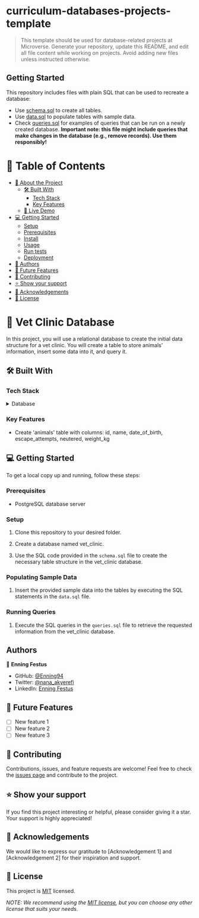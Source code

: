 # curriculum-databases-projects-template

> This template should be used for database-related projects at Microverse.
> Generate your repository, update this README, and edit all file content while working on projects. Avoid adding new files unless instructed otherwise.

## Getting Started

This repository includes files with plain SQL that can be used to recreate a database:

- Use [schema.sql](./schema.sql) to create all tables.
- Use [data.sql](./data.sql) to populate tables with sample data.
- Check [queries.sql](./queries.sql) for examples of queries that can be run on a newly created database. **Important note: this file might include queries that make changes in the database (e.g., remove records). Use them responsibly!**

<!-- TABLE OF CONTENTS -->

# 📗 Table of Contents

- [📖 About the Project](#about-project)
  - [🛠 Built With](#built-with)
    - [Tech Stack](#tech-stack)
    - [Key Features](#key-features)
  - [🚀 Live Demo](#live-demo)
- [💻 Getting Started](#getting-started)
  - [Setup](#setup)
  - [Prerequisites](#prerequisites)
  - [Install](#install)
  - [Usage](#usage)
  - [Run tests](#run-tests)
  - [Deployment](#deployment)
- [👥 Authors](#authors)
- [🔭 Future Features](#future-features)
- [🤝 Contributing](#contributing)
- [⭐️ Show your support](#support)
- [🙏 Acknowledgements](#acknowledgements)
- [📝 License](#license)

<!-- ABOUT THE PROJECT -->

# 📖 Vet Clinic Database <a name="about-project"></a>

In this project, you will use a relational database to create the initial data structure for a vet clinic. You will create a table to store animals' information, insert some data into it, and query it.

## 🛠 Built With <a name="built-with"></a>

### Tech Stack <a name="tech-stack"></a>

<details>
  <summary>Database</summary>
  <ul>
    <li>PostgreSQL</li>
  </ul>
</details>

<!-- Features -->

### Key Features <a name="key-features"></a>

- Create 'animals' table with columns: id, name, date_of_birth, escape_attempts, neutered, weight_kg

<!-- GETTING STARTED -->

## 💻 Getting Started <a name="getting-started"></a>

To get a local copy up and running, follow these steps:

### Prerequisites

- PostgreSQL database server

### Setup

1. Clone this repository to your desired folder.

2. Create a database named vet_clinic.

3. Use the SQL code provided in the `schema.sql` file to create the necessary table structure in the vet_clinic database.

### Populating Sample Data

1. Insert the provided sample data into the tables by executing the SQL statements in the `data.sql` file.

### Running Queries

1. Execute the SQL queries in the `queries.sql` file to retrieve the requested information from the vet_clinic database.


## Authors <a name="authors"></a>

👤 **Enning Festus**
- GitHub: [@Enning94](https://github.com/Enning94)
- Twitter: [@nana_akyerefi](https://twitter.com/nana_akyerefi)
- LinkedIn: [Enning Festus](https://www.linkedin.com/in/enningfestus/)

## 🔭 Future Features <a name="future-features"></a>

- [ ] New feature 1
- [ ] New feature 2
- [ ] New feature 3

## 🤝 Contributing <a name="contributing"></a>

Contributions, issues, and feature requests are welcome! Feel free to check the [issues page](../../issues/) and contribute to the project.

## ⭐️ Show your support <a name="support"></a>

If you find this project interesting or helpful, please consider giving it a star. Your support is highly appreciated!

## 🙏 Acknowledgements <a name="acknowledgements"></a>

We would like to express our gratitude to [Acknowledgement 1] and [Acknowledgement 2] for their inspiration and support.

## 📝 License <a name="license"></a>

This project is [MIT](./MIT.md) licensed.

_NOTE: We recommend using the [MIT license](https://choosealicense.com/licenses/mit/), but you can choose any other license that suits your needs._